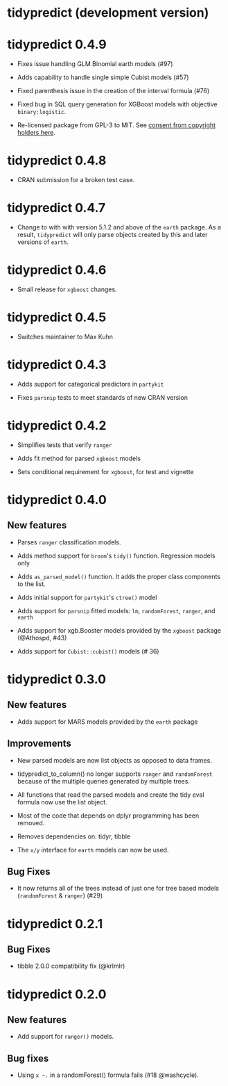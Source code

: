 # tidypredict (development version)

# tidypredict 0.4.9

- Fixes issue handling GLM Binomial earth models (#97)

- Adds capability to handle single simple Cubist models (#57)

- Fixed parenthesis issue in the creation of the interval formula (#76)

- Fixed bug in SQL query generation for XGBoost models with objective `binary:logistic`.

- Re-licensed package from GPL-3 to MIT. See [consent from copyright holders here](https://github.com/tidymodels/tidypredict/issues/95).

# tidypredict 0.4.8

- CRAN submission for a broken test case. 

# tidypredict 0.4.7

- Change to with with version 5.1.2 and above of the `earth` package. As a result, `tidypredict` will only parse objects created by this and later versions of `earth`. 

# tidypredict 0.4.6

- Small release for `xgboost` changes. 

# tidypredict 0.4.5

- Switches maintainer to Max Kuhn

# tidypredict 0.4.3

- Adds support for categorical predictors in `partykit`

- Fixes `parsnip` tests to meet standards of new CRAN version

# tidypredict 0.4.2

- Simplifies tests that verify `ranger` 

- Adds fit method for parsed `xgboost` models

- Sets conditional requirement for `xgboost`, for test and vignette 

# tidypredict 0.4.0

## New features

- Parses `ranger` classification models.

- Adds method support for `broom`'s `tidy()` function.  Regression models only

- Adds `as_parsed_model()` function. It adds the proper class components to the list.

- Adds initial support for `partykit`'s `ctree()` model

- Adds support for `parsnip` fitted models: `lm`, `randomForest`, `ranger`, and `earth`

- Adds support for xgb.Booster models provided by the `xgboost` package (@Athospd, #43)

- Adds support for `Cubist::cubist()` models (# 36)

# tidypredict 0.3.0

## New features

- Adds support for MARS models provided by the `earth` package

## Improvements

- New parsed models are now list objects as opposed to data frames.

- tidypredict_to_column() no longer supports `ranger` and `randomForest` because of the multiple queries generated by multiple trees.

- All functions that read the parsed models and create the tidy eval formula now use the list object.  

- Most of the code that depends on dplyr programming has been removed.

- Removes dependencies on: tidyr, tibble

- The `x/y` interface for `earth` models can now be used. 

## Bug Fixes

- It now returns all of the trees instead of just one for tree based models (`randomForest` & `ranger`) (#29)

# tidypredict 0.2.1

## Bug Fixes

- tibble 2.0.0 compatibility fix (@krlmlr)

# tidypredict 0.2.0

## New features

- Add support for `ranger()` models.

## Bug fixes

- Using `x ~.` in a randomForest() formula fails (#18 @washcycle).
